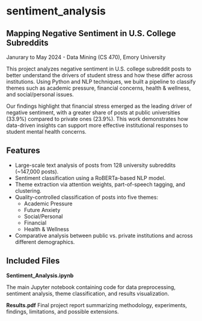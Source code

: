 # sentiment_analysis
## Mapping Negative Sentiment in U.S. College Subreddits

Janurary to May 2024 - Data Mining (CS 470), Emory University 

This project analyzes negative sentiment in U.S. college subreddit posts to better understand the drivers of student stress and how these differ across institutions. Using Python and NLP techniques, we built a pipeline to classify themes such as academic pressure, financial concerns, health & wellness, and social/personal issues.

Our findings highlight that financial stress emerged as the leading driver of negative sentiment, with a greater share of posts at public universities (33.9%) compared to private ones (23.9%). This work demonstrates how data-driven insights can support more effective institutional responses to student mental health concerns.

## Features
- Large-scale text analysis of posts from 128 university subreddits (~147,000 posts).
- Sentiment classification using a RoBERTa-based NLP model.
- Theme extraction via attention weights, part-of-speech tagging, and clustering.
- Quality-controlled classification of posts into five themes:
  - Academic Pressure
  - Future Anxiety
  - Social/Personal
  - Financial
  - Health & Wellness
- Comparative analysis between public vs. private institutions and across different demographics.

## Included Files

**Sentiment_Analysis.ipynb**

The main Jupyter notebook containing code for data preprocessing, sentiment analysis, theme classification, and results visualization.

**Results.pdf**
Final project report summarizing methodology, experiments, findings, limitations, and possible extensions.
